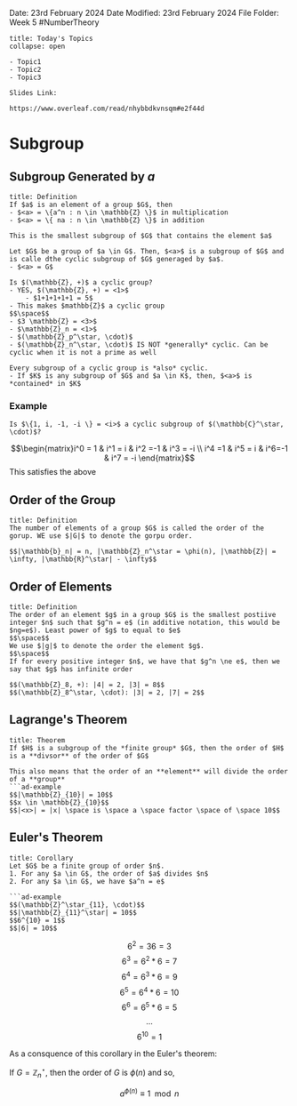 Date: 23rd February 2024
Date Modified: 23rd February 2024
File Folder: Week 5
#NumberTheory

```ad-abstract
title: Today's Topics
collapse: open

- Topic1
- Topic2
- Topic3

```

```ad-important
Slides Link:

https://www.overleaf.com/read/nhybbdkvnsqm#e2f44d
```

# Subgroup

## Subgroup Generated by $a$

```ad-summary
title: Definition
If $a$ is an element of a group $G$, then 
- $<a> = \{a^n : n \in \mathbb{Z} \}$ in multiplication
- $<a> = \{ na : n \in \mathbb{Z} \}$ in addition
```

```ad-important
This is the smallest subgroup of $G$ that contains the element $a$
```

```ad-note
Let $G$ be a group of $a \in G$. Then, $<a>$ is a subgroup of $G$ and is calle dthe cyclic subgroup of $G$ generaged by $a$.
- $<a> = G$
```

```ad-example
Is $(\mathbb{Z}, +)$ a cyclic group?
- YES, $(\mathbb{Z}, +) = <1>$
	- $1+1+1+1+1 = 5$
- This makes $mathbb{Z}$ a cyclic group
$$\space$$
- $3 \mathbb{Z} = <3>$
- $\mathbb{Z}_n = <1>$
- $(\mathbb{Z}_p^\star, \cdot)$
- $(\mathbb{Z}_n^\star, \cdot)$ IS NOT *generally* cyclic. Can be cyclic when it is not a prime as well
```

```ad-important
Every subgroup of a cyclic group is *also* cyclic.
- If $K$ is any subgroup of $G$ and $a \in K$, then, $<a>$ is *contained* in $K$
```

### Example 

```ad-question
Is $\{1, i, -1, -i \} = <i>$ a cyclic subgroup of $(\mathbb{C}^\star, \cdot)$?
```

$$\begin{matrix}i^0 = 1 & i^1 = i & i^2 =-1 & i^3 = -i \\ i^4 =1 & i^5 = i & i^6=-1 & i^7 = -i \end{matrix}$$
This satisfies the above

## Order of the Group

```ad-summary
title: Definition
The number of elements of a group $G$ is called the order of the gorup. WE use $|G|$ to denote the gorpu order.
```

```ad-example
$$|\mathbb{b}_n| = n, |\mathbb{Z}_n^\star = \phi(n), |\mathbb{Z}| = \infty, |\mathbb{R}^\star| - \infty$$
```

## Order of Elements

```ad-summary
title: Definition
The order of an element $g$ in a group $G$ is the smallest postiive integer $n$ such that $g^n = e$ (in additive notation, this would be $ng=e$). Least power of $g$ to equal to $e$
$$\space$$
We use $|g|$ to denote the order the element $g$.
$$\space$$
If for every positive integer $n$, we have that $g^n \ne e$, then we say that $g$ has infinite order
```

```ad-example
$$(\mathbb{Z}_8, +): |4| = 2, |3| = 8$$
$$(\mathbb{Z}_8^\star, \cdot): |3| = 2, |7| = 2$$
```

## Lagrange's Theorem

```ad-summary
title: Theorem
If $H$ is a subgroup of the *finite group* $G$, then the order of $H$ is a **divsor** of the order of $G$
```

```ad-important
This also means that the order of an **element** will divide the order of a **group**
```ad-example
$$|\mathbb{Z}_{10}| = 10$$
$$x \in \mathbb{Z}_{10}$$
$$|<x>| = |x| \space is \space a \space factor \space of \space 10$$
```

## Euler's Theorem

```ad-note
title: Corollary
Let $G$ be a finite group of order $n$.
1. For any $a \in G$, the order of $a$ divides $n$
2. For any $a \in G$, we have $a^n = e$

```ad-example
$$(\mathbb{Z}^\star_{11}, \cdot)$$
$$|\mathbb{Z}_{11}^\star| = 10$$
$$6^{10} = 1$$
$$|6| = 10$$
```


$$6^2 = 36 = 3$$
$$6^3 = 6^2 * 6 = 7$$
$$6^4 = 6^3 * 6 = 9$$
$$6^5 = 6^4 * 6 = 10$$
$$6^6 = 6^5 * 6 = 5$$
$$...$$
$$6^{10}=1$$

As a consquence of this corollary in the Euler's theorem:

If $G = \mathbb{Z}_n^\star$, then the order of $G$ is $\phi(n)$ and so, 

$$a^{\phi(n)}\equiv 1 \mod n$$
